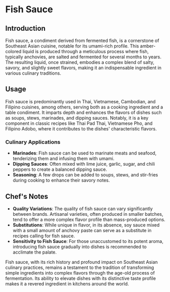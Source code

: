 # Fish Sauce

## Introduction

Fish sauce, a condiment derived from fermented fish, is a cornerstone of Southeast Asian cuisine, notable for its umami-rich profile. This amber-colored liquid is produced through a meticulous process where fish, typically anchovies, are salted and fermented for several months to years. The resulting liquid, once strained, embodies a complex blend of salty, savory, and slightly sweet flavors, making it an indispensable ingredient in various culinary traditions.

## Usage

Fish sauce is predominantly used in Thai, Vietnamese, Cambodian, and Filipino cuisines, among others, serving both as a cooking ingredient and a table condiment. It imparts depth and enhances the flavors of dishes such as soups, stews, marinades, and dipping sauces. Notably, it is a key component in classic recipes like Thai Pad Thai, Vietnamese Pho, and Filipino Adobo, where it contributes to the dishes' characteristic flavors.

### Culinary Applications

- **Marinades**: Fish sauce can be used to marinate meats and seafood, tenderizing them and infusing them with umami.
- **Dipping Sauces**: Often mixed with lime juice, garlic, sugar, and chili peppers to create a balanced dipping sauce.
- **Seasoning**: A few drops can be added to soups, stews, and stir-fries during cooking to enhance their savory notes.

## Chef's Notes

- **Quality Variations**: The quality of fish sauce can vary significantly between brands. Artisanal varieties, often produced in smaller batches, tend to offer a more complex flavor profile than mass-produced options.
- **Substitutions**: While unique in flavor, in its absence, soy sauce mixed with a small amount of anchovy paste can serve as a substitute in recipes calling for fish sauce.
- **Sensitivity to Fish Sauce**: For those unaccustomed to its potent aroma, introducing fish sauce gradually into dishes is recommended to acclimate the palate.

Fish sauce, with its rich history and profound impact on Southeast Asian culinary practices, remains a testament to the tradition of transforming simple ingredients into complex flavors through the age-old process of fermentation. Its ability to elevate dishes with its distinctive taste profile makes it a revered ingredient in kitchens around the world.